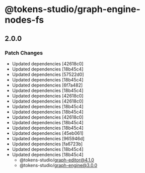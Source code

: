 # @tokens-studio/graph-engine-nodes-fs

## 2.0.0

### Patch Changes

- Updated dependencies [42618c0]
- Updated dependencies [18b45c4]
- Updated dependencies [57522d0]
- Updated dependencies [18b45c4]
- Updated dependencies [6f7a482]
- Updated dependencies [18b45c4]
- Updated dependencies [42618c0]
- Updated dependencies [42618c0]
- Updated dependencies [18b45c4]
- Updated dependencies [18b45c4]
- Updated dependencies [42618c0]
- Updated dependencies [18b45c4]
- Updated dependencies [18b45c4]
- Updated dependencies [45eb061]
- Updated dependencies [965946d]
- Updated dependencies [fa6723b]
- Updated dependencies [18b45c4]
- Updated dependencies [18b45c4]
  - @tokens-studio/graph-editor@4.1.0
  - @tokens-studio/graph-engine@3.0.0
